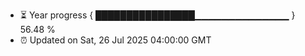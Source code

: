 - ⏳ Year progress { ████████████████▁▁▁▁▁▁▁▁▁▁▁▁▁▁ } 56.48 %
- ⏰ Updated on Sat, 26 Jul 2025 04:00:00 GMT

